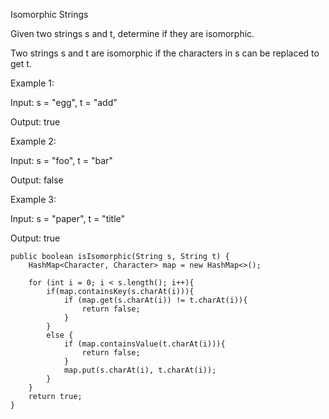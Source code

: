 Isomorphic Strings

Given two strings s and t, determine if they are isomorphic.

Two strings s and t are isomorphic if the characters in s can be replaced to get t.

Example 1:

Input: s = "egg", t = "add"

Output: true

Example 2:

Input: s = "foo", t = "bar"

Output: false

Example 3:

Input: s = "paper", t = "title"

Output: true


    public boolean isIsomorphic(String s, String t) {
        HashMap<Character, Character> map = new HashMap<>();
        
        for (int i = 0; i < s.length(); i++){
            if(map.containsKey(s.charAt(i))){
                if (map.get(s.charAt(i)) != t.charAt(i)){
                    return false;
                } 
            }
            else {
                if (map.containsValue(t.charAt(i))){
                    return false; 
                } 
                map.put(s.charAt(i), t.charAt(i));
            }
        }
        return true;
    }
